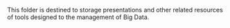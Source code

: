 This folder is destined to storage presentations and other related resources of tools designed to the management of Big Data.

